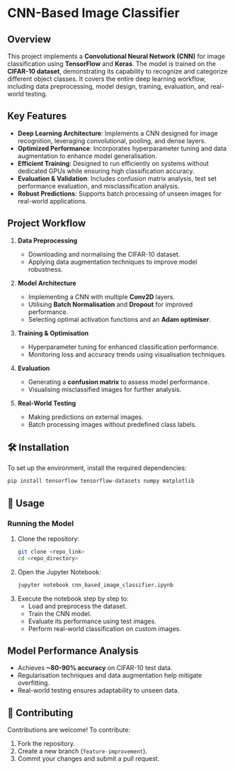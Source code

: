 # CNN-Based Image Classifier

## Overview
This project implements a **Convolutional Neural Network (CNN)** for image classification using **TensorFlow** and **Keras**. The model is trained on the **CIFAR-10 dataset**, demonstrating its capability to recognize and categorize different object classes. It covers the entire deep learning workflow, including data preprocessing, model design, training, evaluation, and real-world testing.

## Key Features
- **Deep Learning Architecture**: Implements a CNN designed for image recognition, leveraging convolutional, pooling, and dense layers.
- **Optimized Performance**: Incorporates hyperparameter tuning and data augmentation to enhance model generalisation.
- **Efficient Training**: Designed to run efficiently on systems without dedicated GPUs while ensuring high classification accuracy.
- **Evaluation & Validation**: Includes confusion matrix analysis, test set performance evaluation, and misclassification analysis.
- **Robust Predictions**: Supports batch processing of unseen images for real-world applications.

## Project Workflow
1. **Data Preprocessing**
   - Downloading and normalising the CIFAR-10 dataset.
   - Applying data augmentation techniques to improve model robustness.
   
2. **Model Architecture**
   - Implementing a CNN with multiple **Conv2D** layers.
   - Utilising **Batch Normalisation** and **Dropout** for improved performance.
   - Selecting optimal activation functions and an **Adam optimiser**.

3. **Training & Optimisation**
   - Hyperparameter tuning for enhanced classification performance.
   - Monitoring loss and accuracy trends using visualisation techniques.
   
4. **Evaluation**
   - Generating a **confusion matrix** to assess model performance.
   - Visualising misclassified images for further analysis.
   
5. **Real-World Testing**
   - Making predictions on external images.
   - Batch processing images without predefined class labels.

## 🛠 Installation
To set up the environment, install the required dependencies:

```bash
pip install tensorflow tensorflow-datasets numpy matplotlib
```

## 📂 Usage
### Running the Model
1. Clone the repository:
   ```bash
   git clone <repo_link>
   cd <repo_directory>
   ```
2. Open the Jupyter Notebook:
   ```bash
   jupyter notebook cnn_based_image_classifier.ipynb
   ```
3. Execute the notebook step by step to:
   - Load and preprocess the dataset.
   - Train the CNN model.
   - Evaluate its performance using test images.
   - Perform real-world classification on custom images.

## Model Performance Analysis
- Achieves **~80-90% accuracy** on CIFAR-10 test data.
- Regularisation techniques and data augmentation help mitigate overfitting.
- Real-world testing ensures adaptability to unseen data.

## 🤝 Contributing
Contributions are welcome! To contribute:
1. Fork the repository.
2. Create a new branch (`feature-improvement`).
3. Commit your changes and submit a pull request.
